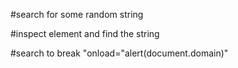 #search for some random string

#inspect element and find the string

#search to break
"onload="alert(document.domain)"
